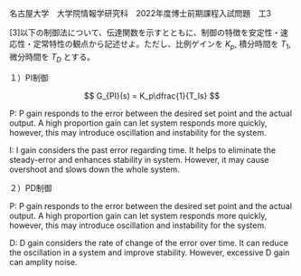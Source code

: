名古屋大学　大学院情報学研究科　2022年度博士前期課程入試問題　工3

\[3]以下の制御法について、伝達関数を示すとともに、制御の特徴を安定性・速応性・定常特性の観点から記述せよ。ただし、比例ゲインを $K_p$, 積分時間を $T_1$, 微分時間を $T_D$ とする。

１）PI制御

$$
    G_{PI}(s) = K_p\dfrac{1}{T_Is}
$$

P: P gain responds to the error between the desired set point and the actual output. A high proportion gain can let system responds more quickly, however, this may introduce oscillation and instability for the system. 

I: I gain considers the past error regarding time. It helps to eliminate the steady-error and enhances stability in system. However, it may cause overshoot and slows down the whole system. 

２）PD制御

P: P gain responds to the error between the desired set point and the actual output. A high proportion gain can let system responds more quickly, however, this may introduce oscillation and instability for the system. 

D: D gain considers the rate of change of the error over time. It can reduce the oscillation in a system and improve stability. However, excessive D gain can amplity noise.